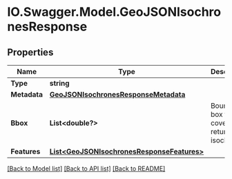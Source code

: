# IO.Swagger.Model.GeoJSONIsochronesResponse
## Properties

Name | Type | Description | Notes
------------ | ------------- | ------------- | -------------
**Type** | **string** |  | [optional] 
**Metadata** | [**GeoJSONIsochronesResponseMetadata**](GeoJSONIsochronesResponseMetadata.md) |  | [optional] 
**Bbox** | **List&lt;double?&gt;** | Bounding box that covers all returned isochrones | [optional] 
**Features** | [**List&lt;GeoJSONIsochronesResponseFeatures&gt;**](GeoJSONIsochronesResponseFeatures.md) |  | [optional] 

[[Back to Model list]](../README.md#documentation-for-models) [[Back to API list]](../README.md#documentation-for-api-endpoints) [[Back to README]](../README.md)

